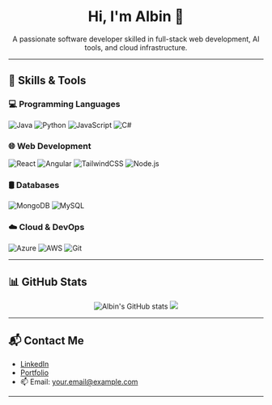 <h1 align="center">Hi, I'm Albin 👋</h1>

<p align="center">
  A passionate software developer skilled in full-stack web development, AI tools, and cloud infrastructure.
</p>

---

## 🔧 Skills & Tools

### 💻 Programming Languages
![Java](https://img.shields.io/badge/Java-ED8B00?style=for-the-badge&logo=java&logoColor=white)
![Python](https://img.shields.io/badge/Python-3670A0?style=for-the-badge&logo=python&logoColor=ffdd54)
![JavaScript](https://img.shields.io/badge/JavaScript-F7DF1E?style=for-the-badge&logo=javascript&logoColor=black)
![C#](https://img.shields.io/badge/C%23-239120?style=for-the-badge&logo=c-sharp&logoColor=white)

### 🌐 Web Development
![React](https://img.shields.io/badge/React-20232A?style=for-the-badge&logo=react&logoColor=61DAFB)
![Angular](https://img.shields.io/badge/Angular-DD0031?style=for-the-badge&logo=angular&logoColor=white)
![TailwindCSS](https://img.shields.io/badge/Tailwind_CSS-38B2AC?style=for-the-badge&logo=tailwind-css&logoColor=white)
![Node.js](https://img.shields.io/badge/Node.js-339933?style=for-the-badge&logo=nodedotjs&logoColor=white)

### 🛢 Databases
![MongoDB](https://img.shields.io/badge/MongoDB-4EA94B?style=for-the-badge&logo=mongodb&logoColor=white)
![MySQL](https://img.shields.io/badge/MySQL-00758F?style=for-the-badge&logo=mysql&logoColor=white)

### ☁️ Cloud & DevOps
![Azure](https://img.shields.io/badge/Azure-0089D6?style=for-the-badge&logo=microsoftazure&logoColor=white)
![AWS](https://img.shields.io/badge/AWS-232F3E?style=for-the-badge&logo=amazon-aws&logoColor=white)
![Git](https://img.shields.io/badge/Git-F05032?style=for-the-badge&logo=git&logoColor=white)

---

## 📊 GitHub Stats

<!-- GitHub Profile Stats -->
<p align="center">
  <img src="https://github-readme-stats.vercel.app/api?username=albinvanniam&show_icons=true&theme=radical" alt="Albin's GitHub stats" />
  <img src="https://github-readme-stats.vercel.app/api/top-langs/?username=albinvanniam&layout=compact&theme=radical" />
</p>

---

## 📬 Contact Me

- [LinkedIn](https://www.linkedin.com/in/YOUR-LINK/)
- [Portfolio](https://YOUR-PORTFOLIO-LINK/)
- 📫 Email: your.email@example.com

---


